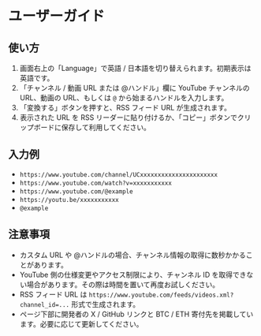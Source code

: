 # ユーザーガイド

## 使い方
1. 画面右上の「Language」で英語 / 日本語を切り替えられます。初期表示は英語です。
2. 「チャンネル / 動画 URL または @ハンドル」欄に YouTube チャンネルの URL、動画の URL、もしくは `@` から始まるハンドルを入力します。
3. 「変換する」ボタンを押すと、RSS フィード URL が生成されます。
4. 表示された URL を RSS リーダーに貼り付けるか、「コピー」ボタンでクリップボードに保存して利用してください。

## 入力例
- `https://www.youtube.com/channel/UCxxxxxxxxxxxxxxxxxxxxxx`
- `https://www.youtube.com/watch?v=xxxxxxxxxxx`
- `https://www.youtube.com/@example`
- `https://youtu.be/xxxxxxxxxxx`
- `@example`

## 注意事項
- カスタム URL や @ハンドルの場合、チャンネル情報の取得に数秒かかることがあります。
- YouTube 側の仕様変更やアクセス制限により、チャンネル ID を取得できない場合があります。その際は時間を置いて再度お試しください。
- RSS フィード URL は `https://www.youtube.com/feeds/videos.xml?channel_id=...` 形式で生成されます。
- ページ下部に開発者の X / GitHub リンクと BTC / ETH 寄付先を掲載しています。必要に応じて更新してください。
